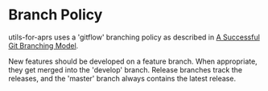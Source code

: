 
# Branch Policy

utils-for-aprs uses a 'gitflow' branching policy as described in
[A Successful Git Branching Model](http://nvie.com/posts/a-successful-git-branching-model/).

New features should be developed on a feature branch.  When appropriate, they get
merged into the 'develop' branch.  Release branches track the releases, and the
'master' branch always contains the latest release.
